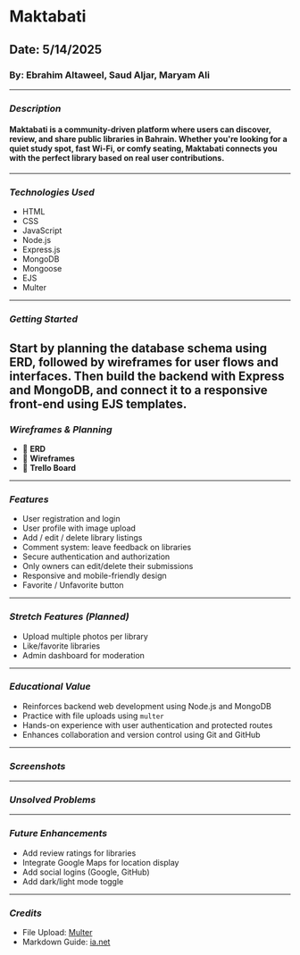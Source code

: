 # Maktabati
## Date: 5/14/2025
### By: Ebrahim Altaweel, Saud Aljar, Maryam Ali
---
### **_Description_**
#### Maktabati is a community-driven platform where users can discover, review, and share public libraries in Bahrain. Whether you're looking for a quiet study spot, fast Wi-Fi, or comfy seating, Maktabati connects you with the perfect library based on real user contributions.
---
### **_Technologies Used_**
- HTML
- CSS
- JavaScript
- Node.js
- Express.js
- MongoDB
- Mongoose
- EJS
- Multer
---
### **_Getting Started_**
Start by planning the database schema using ERD, followed by wireframes for user flows and interfaces. Then build the backend with Express and MongoDB, and connect it to a responsive front-end using EJS templates.
---
### **_Wireframes & Planning_**
- :pushpin: **ERD**
- :pushpin: **Wireframes**
- :pushpin: **Trello Board**
---
### **_Features_**
- User registration and login
- User profile with image upload
- Add / edit / delete library listings
- Comment system: leave feedback on libraries
- Secure authentication and authorization
- Only owners can edit/delete their submissions
- Responsive and mobile-friendly design
- Favorite / Unfavorite button
---
### **_Stretch Features (Planned)_**
- Upload multiple photos per library
- Like/favorite libraries
- Admin dashboard for moderation
---
### **_Educational Value_**
- Reinforces backend web development using Node.js and MongoDB
- Practice with file uploads using `multer`
- Hands-on experience with user authentication and protected routes
- Enhances collaboration and version control using Git and GitHub
---
### **_Screenshots_**

---
### **_Unsolved Problems_**

---
### **_Future Enhancements_**
- Add review ratings for libraries
- Integrate Google Maps for location display
- Add social logins (Google, GitHub)
- Add dark/light mode toggle
---
### **_Credits_**
- File Upload: [Multer](https://github.com/expressjs/multer)
- Markdown Guide: [ia.net](https://ia.net/writer/support/general/markdown-guide)
